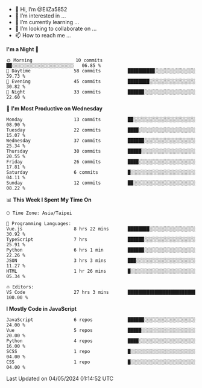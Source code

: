 - 👋 Hi, I’m @EliZa5852
- 👀 I’m interested in ...
- 🌱 I’m currently learning ...
- 💞️ I’m looking to collaborate on ...
- 📫 How to reach me ...

<!--START_SECTION:waka-->
**I'm a Night 🦉** 

```text
🌞 Morning                10 commits          ██░░░░░░░░░░░░░░░░░░░░░░░   06.85 % 
🌆 Daytime                58 commits          ██████████░░░░░░░░░░░░░░░   39.73 % 
🌃 Evening                45 commits          ████████░░░░░░░░░░░░░░░░░   30.82 % 
🌙 Night                  33 commits          ██████░░░░░░░░░░░░░░░░░░░   22.60 % 
```
📅 **I'm Most Productive on Wednesday** 

```text
Monday                   13 commits          ██░░░░░░░░░░░░░░░░░░░░░░░   08.90 % 
Tuesday                  22 commits          ████░░░░░░░░░░░░░░░░░░░░░   15.07 % 
Wednesday                37 commits          ██████░░░░░░░░░░░░░░░░░░░   25.34 % 
Thursday                 30 commits          █████░░░░░░░░░░░░░░░░░░░░   20.55 % 
Friday                   26 commits          ████░░░░░░░░░░░░░░░░░░░░░   17.81 % 
Saturday                 6 commits           █░░░░░░░░░░░░░░░░░░░░░░░░   04.11 % 
Sunday                   12 commits          ██░░░░░░░░░░░░░░░░░░░░░░░   08.22 % 
```


📊 **This Week I Spent My Time On** 

```text
🕑︎ Time Zone: Asia/Taipei

💬 Programming Languages: 
Vue.js                   8 hrs 22 mins       ████████░░░░░░░░░░░░░░░░░   30.92 % 
TypeScript               7 hrs               ██████░░░░░░░░░░░░░░░░░░░   25.91 % 
Python                   6 hrs 1 min         ██████░░░░░░░░░░░░░░░░░░░   22.26 % 
JSON                     3 hrs 3 mins        ███░░░░░░░░░░░░░░░░░░░░░░   11.27 % 
HTML                     1 hr 26 mins        █░░░░░░░░░░░░░░░░░░░░░░░░   05.34 % 

🔥 Editors: 
VS Code                  27 hrs 3 mins       █████████████████████████   100.00 % 
```

**I Mostly Code in JavaScript** 

```text
JavaScript               6 repos             ██████░░░░░░░░░░░░░░░░░░░   24.00 % 
Vue                      5 repos             █████░░░░░░░░░░░░░░░░░░░░   20.00 % 
Python                   4 repos             ████░░░░░░░░░░░░░░░░░░░░░   16.00 % 
SCSS                     1 repo              █░░░░░░░░░░░░░░░░░░░░░░░░   04.00 % 
CSS                      1 repo              █░░░░░░░░░░░░░░░░░░░░░░░░   04.00 % 
```




 Last Updated on 04/05/2024 01:14:52 UTC
<!--END_SECTION:waka-->
